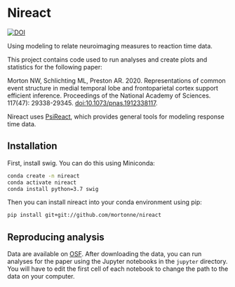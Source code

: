 # Nireact
[![DOI](https://zenodo.org/badge/DOI/10.5281/zenodo.4313980.svg)](https://doi.org/10.5281/zenodo.4313980)

Using modeling to relate neuroimaging measures to reaction time data.

This project contains code used to run analyses and create plots and statistics for the following paper:

Morton NW, Schlichting ML, Preston AR. 2020. 
Representations of common event structure in medial temporal lobe and frontoparietal cortex support efficient inference. Proceedings of the National Academy of Sciences. 
117(47): 29338-29345. 
[doi:10.1073/pnas.1912338117](https://doi.org/10.1073/pnas.1912338117).

Nireact uses [PsiReact](https://github.com/mortonne/psireact), which provides general tools for modeling response time data.

## Installation

First, install swig. You can do this using Miniconda:

```bash
conda create -n nireact
conda activate nireact
conda install python=3.7 swig
```

Then you can install nireact into your conda environment using pip:

```bash
pip install git+git://github.com/mortonne/nireact 
```

## Reproducing analysis

Data are available on [OSF](https://osf.io/6eqbf/).
After downloading the data, you can run analyses for the paper using the Jupyter notebooks in the `jupyter` directory.
You will have to edit the first cell of each notebook to change the path to the data on your computer.
